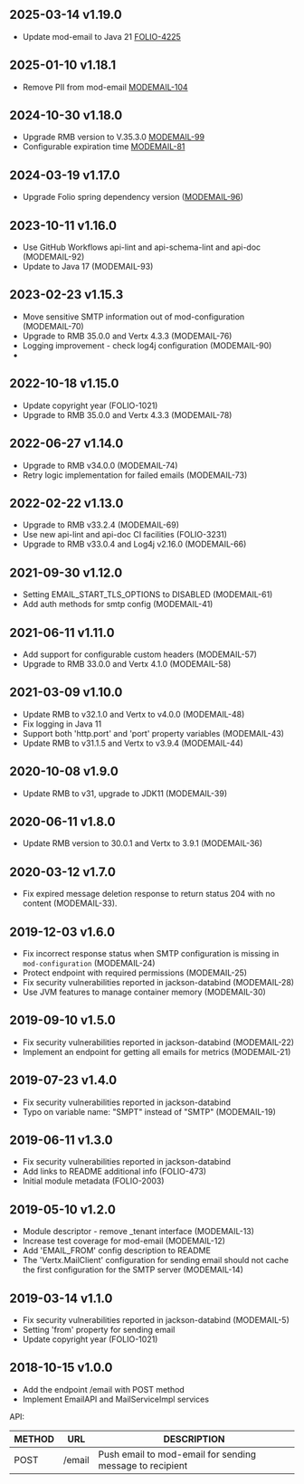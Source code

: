 ## 2025-03-14 v1.19.0
* Update mod-email to Java 21 [FOLIO-4225](https://folio-org.atlassian.net/browse/FOLIO-4225)

## 2025-01-10 v1.18.1
* Remove PII from mod-email [MODEMAIL-104](https://folio-org.atlassian.net/browse/MODEMAIL-104)


## 2024-10-30 v1.18.0
* Upgrade RMB version to V.35.3.0 [MODEMAIL-99](https://folio-org.atlassian.net/browse/MODEMAIL-99)
* Configurable expiration time [MODEMAIL-81](https://folio-org.atlassian.net/browse/MODEMAIL-81) 


## 2024-03-19 v1.17.0
* Upgrade Folio spring dependency version ([MODEMAIL-96](https://issues.folio.org/browse/MODEMAIL-96))


## 2023-10-11 v1.16.0
* Use GitHub Workflows api-lint and api-schema-lint and api-doc (MODEMAIL-92)
* Update to Java 17 (MODEMAIL-93)


## 2023-02-23 v1.15.3
* Move sensitive SMTP information out of mod-configuration (MODEMAIL-70)
* Upgrade to RMB 35.0.0 and Vertx 4.3.3 (MODEMAIL-76)
* Logging improvement - check log4j configuration (MODEMAIL-90)
* 
## 2022-10-18 v1.15.0
* Update copyright year (FOLIO-1021)
* Upgrade to RMB 35.0.0 and Vertx 4.3.3 (MODEMAIL-78)

## 2022-06-27 v1.14.0
* Upgrade to RMB v34.0.0 (MODEMAIL-74)
* Retry logic implementation for failed emails (MODEMAIL-73)

## 2022-02-22 v1.13.0
* Upgrade to RMB v33.2.4 (MODEMAIL-69)
* Use new api-lint and api-doc CI facilities (FOLIO-3231)
* Upgrade to RMB v33.0.4 and Log4j v2.16.0 (MODEMAIL-66)

## 2021-09-30 v1.12.0
 * Setting EMAIL_START_TLS_OPTIONS to DISABLED (MODEMAIL-61)
 * Add auth methods for smtp config (MODEMAIL-41)

## 2021-06-11 v1.11.0
 * Add support for configurable custom headers (MODEMAIL-57)
 * Upgrade to RMB 33.0.0 and Vertx 4.1.0 (MODEMAIL-58)

## 2021-03-09 v1.10.0
 * Update RMB to v32.1.0 and Vertx to v4.0.0 (MODEMAIL-48)
 * Fix logging in Java 11
 * Support both 'http.port' and 'port' property variables (MODEMAIL-43)
 * Update RMB to v31.1.5 and Vertx to v3.9.4 (MODEMAIL-44)

## 2020-10-08 v1.9.0
 * Update RMB to v31, upgrade to JDK11 (MODEMAIL-39)

## 2020-06-11 v1.8.0
 * Update RMB version to 30.0.1 and Vertx to 3.9.1 (MODEMAIL-36)

## 2020-03-12 v1.7.0
 * Fix expired message deletion response to return status 204 with no content (MODEMAIL-33).

## 2019-12-03 v1.6.0
 * Fix incorrect response status when SMTP configuration is missing in `mod-configuration` (MODEMAIL-24)
 * Protect endpoint with required permissions (MODEMAIL-25)
 * Fix security vulnerabilities reported in jackson-databind (MODEMAIL-28)
 * Use JVM features to manage container memory (MODEMAIL-30)

## 2019-09-10 v1.5.0
 * Fix security vulnerabilities reported in jackson-databind (MODEMAIL-22)
 * Implement an endpoint for getting all emails for metrics (MODEMAIL-21)

## 2019-07-23 v1.4.0
 * Fix security vulnerabilities reported in jackson-databind
 * Typo on variable name: "SMPT" instead of "SMTP" (MODEMAIL-19)

## 2019-06-11 v1.3.0
 * Fix security vulnerabilities reported in jackson-databind
 * Add links to README additional info (FOLIO-473)
 * Initial module metadata (FOLIO-2003)

## 2019-05-10 v1.2.0
 * Module descriptor - remove _tenant interface (MODEMAIL-13)
 * Increase test coverage for mod-email (MODEMAIL-12)
 * Add 'EMAIL_FROM' config description to README
 * The 'Vertx.MailClient' configuration for sending email should not cache the first configuration for the SMTP server (MODEMAIL-14)
 
## 2019-03-14 v1.1.0
 * Fix security vulnerabilities reported in jackson-databind (MODEMAIL-5)
 * Setting 'from' property for sending email
 * Update copyright year (FOLIO-1021)

## 2018-10-15 v1.0.0
 * Add the endpoint /email with POST method
 * Implement EmailAPI and MailServiceImpl services

 API:

 | METHOD |  URL                          | DESCRIPTION                                                       |
 |--------|-------------------------------|-------------------------------------------------------------------|
 | POST   | /email                        | Push email to mod-email for sending message to recipient          |
